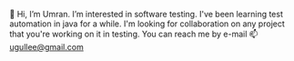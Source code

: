 🌱 Hi, I’m Umran. I’m interested in software testing. I've been learning test automation in java for a while.
I'm looking for collaboration on any project that you're working on it in testing. 
You can reach me by e-mail 📫
ugullee@gmail.com

